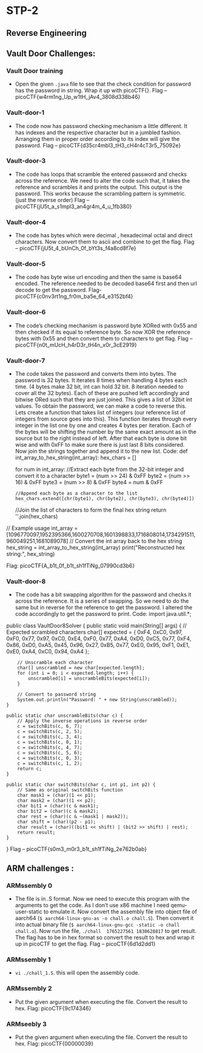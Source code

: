 # STP-2
## Reverse Engineering
## Vault Door Challenges:
### Vault Door training
-	Open the given `.java` file to see that the check condition for password has the password in string. Wrap it up with picoCTF{}.
Flag – picoCTF{w4rm1ng_Up_w1tH_jAv4_3808d338b46}
### Vault-door-1
-	The code now has password checking mechanism a little different. It has indexes and the respective character but in a jumbled fashion. Arranging them in proper order according to its index will give the password.
Flag – picoCTF{d35cr4mbl3_tH3_cH4r4cT3r5_75092e}
### Vault-door-3
-	The code has loops that scramble the entered password and checks across the reference. We need to alter the code such that, it takes the reference and scrambles it and prints the output. This output is the password. This works because the scrambling pattern is symmetric. (just the reverse order)
Flag – picoCTF{jU5t_a_s1mpl3_an4gr4m_4_u_1fb380}
### Vault-door-4
-	The code has bytes which were decimal , hexadecimal octal and direct characters. Now convert them to ascii and combine to get the flag.
Flag – picoCTF{jU5t_4_bUnCh_0f_bYt3s_f4a8cd8f7e}
### Vault-door-5
-	The code has byte wise url encoding and then the same is base64 encoded. The reference needed to be decoded base64 first and then url decode to get the password.
Flag- picoCTF{c0nv3rt1ng_fr0m_ba5e_64_e3152bf4} 
### Vault-door-6
-	The code’s checking mechanism is password  byte XORed with 0x55 and then checked if its equal to reference byte. So now XOR the reference bytes with 0x55 and then convert them to characters to get flag.
Flag – picoCTF{n0t_mUcH_h4rD3r_tH4n_x0r_3cE2919}
### Vault-door-7
-	The code takes the password and converts them into bytes. The password is 32 bytes. It iterates 8 times when handling 4 bytes each time. (4 bytes make 32 bit, int can hold 32 bit. 8 iteration needed to cover all the 32 bytes). Each of these are pushed left accordingly and bitwise ORed such that they are just joined. This gives a list of 32bit int values. To obtain the password, we can make a code to reverse this. Lets create a function that takes list of integers (our reference list of integers from source goes into this). This function iterates through every integer in the list one by one and creates 4 bytes per iteration. Each of the bytes will be shifting the number by the same exact amount as in the source but to the right instead of left. After that each byte is done bit wise and with 0xFF to make sure there is just last 8 bits considered. Now join the strings together and append it to the new list. 
Code: 
def int_array_to_hex_string(int_array):
    hex_chars = []
    
    for num in int_array:
        //Extract each byte from the 32-bit integer and convert it to a character
        byte1 = (num >> 24) & 0xFF
        byte2 = (num >> 16) & 0xFF
        byte3 = (num >> 8) & 0xFF
        byte4 = num & 0xFF
        
        //Append each byte as a character to the list
        hex_chars.extend([chr(byte1), chr(byte2), chr(byte3), chr(byte4)])
    
    //Join the list of characters to form the final hex string
    return ''.join(hex_chars)

// Example usage
int_array = [1096770097,1952395366,1600270708,1601398833,1716808014,1734291511,960049251,1681089078]
// Convert the int array back to the hex string
hex_string = int_array_to_hex_string(int_array)
print("Reconstructed hex string:", hex_string)

Flag: picoCTF{A_b1t_0f_b1t_sh1fTiNg_07990cd3b6}
### Vault-door-8
-	The code has a bit swapping algorithm for the password and checks it across the reference. It is a series of swapping. So we need to do the same but in reverse for the reference to get the password. I altered the code accordingly to get the password to print.
Code: 
import java.util.*;

public class VaultDoor8Solver {
    public static void main(String[] args) {
        // Expected scrambled characters
        char[] expected = {
            0xF4, 0xC0, 0x97, 0xF0, 0x77, 0x97, 0xC0, 0xE4,
            0xF0, 0x77, 0xA4, 0xD0, 0xC5, 0x77, 0xF4, 0x86,
            0xD0, 0xA5, 0x45, 0x96, 0x27, 0xB5, 0x77, 0xE0,
            0x95, 0xF1, 0xE1, 0xE0, 0xA4, 0xC0, 0x94, 0xA4
        };
        
        // Unscramble each character
        char[] unscrambled = new char[expected.length];
        for (int i = 0; i < expected.length; i++) {
            unscrambled[i] = unscrambleBits(expected[i]);
        }
        
        // Convert to password string
        System.out.println("Password: " + new String(unscrambled));
    }
    
    public static char unscrambleBits(char c) {
        // Apply the inverse operations in reverse order
        c = switchBits(c, 6, 7);
        c = switchBits(c, 2, 5);
        c = switchBits(c, 3, 4);
        c = switchBits(c, 0, 1);
        c = switchBits(c, 4, 7);
        c = switchBits(c, 5, 6);
        c = switchBits(c, 0, 3);
        c = switchBits(c, 1, 2);
        return c;
    }
    
    public static char switchBits(char c, int p1, int p2) {
        // Same as original switchBits function
        char mask1 = (char)(1 << p1);
        char mask2 = (char)(1 << p2);
        char bit1 = (char)(c & mask1);
        char bit2 = (char)(c & mask2);
        char rest = (char)(c & ~(mask1 | mask2));
        char shift = (char)(p2 - p1);
        char result = (char)((bit1 << shift) | (bit2 >> shift) | rest);
        return result;
    }
}
Flag – picoCTF{s0m3_m0r3_b1t_sh1fTiNg_2e762b0ab}
## ARM challenges :
### ARMssembly 0
-	The file is in .S format. Now we need to execute this program with the arguments to get the code. As I don’t use x86 machine I need qemu-user-static to emulate it. Now convert the assembly file into object file of aarch64 (`$ aarch64-linux-gnu-as -o chall.o chall.S`). Then convert it into actual binary file (`$ aarch64-linux-gnu-gcc -static -o chall chall.o`).
Now run the file, `./chall  1765227561 1830628817` to get result. The flag has to be in hex format so convert the result to hex and wrap it up in picoCTF to get the flag.
Flag – picoCTF{6d1d2dd1}

### ARMssembly 1
-	`vi ./chall_1.S`. this will open the assembly code. 

### ARMssembly 2
-	Put the given argument when executing the file. Convert the result to hex.
Flag: picoCTF{9c174346}
### ARMseebly 3
-	Put the given argument when executing the file. Convert the result to hex.
Flag: picoCTF{00000039}


